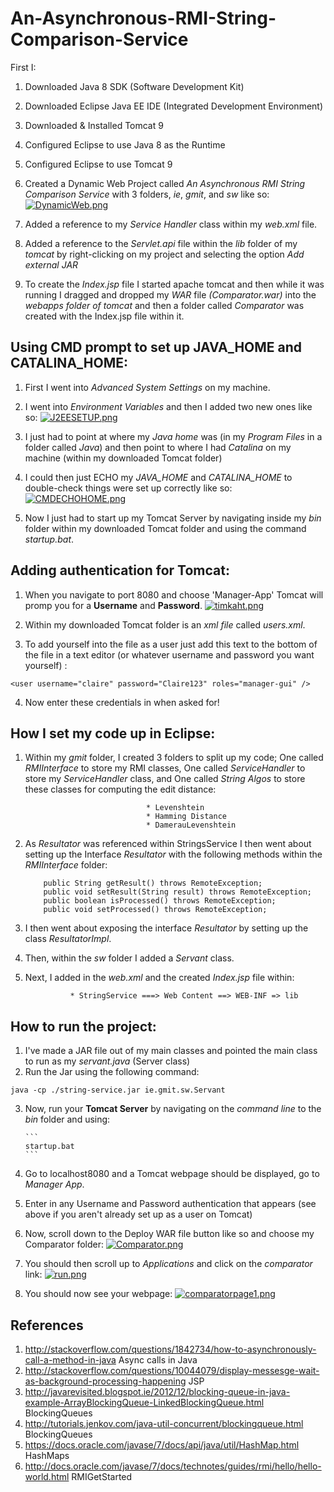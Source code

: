 # An-Asynchronous-RMI-String-Comparison-Service

First I:

1. Downloaded Java 8 SDK (Software Development Kit)
2. Downloaded Eclipse Java EE IDE  (Integrated Development Environment)
3. Downloaded & Installed Tomcat 9
4. Configured Eclipse to use Java 8 as the Runtime
5. Configured Eclipse to use Tomcat 9
6. Created a Dynamic Web Project called *An Asynchronous RMI String Comparison Service* with 3 folders, *ie*, *gmit*, and *sw* like so:
[![DynamicWeb.png](https://s29.postimg.org/6kkqhpzuv/Dynamic_Web.png)](https://postimg.org/image/clifesmgz/)

7. Added a reference to my *Service Handler* class within my *web.xml* file.
8. Added a reference to the *Servlet.api* file within the *lib* folder of my *tomcat* by right-clicking on my project and selecting the option *Add external JAR*
9. To create the *Index.jsp* file I started apache tomcat and then while it was running I dragged and dropped my *WAR* file *(Comparator.war)* into the *webapps folder of tomcat* and then a folder called *Comparator* was created with the Index.jsp file within it.

## Using CMD prompt to set up JAVA_HOME and CATALINA_HOME:
1. First I went into *Advanced System Settings* on my machine.
2. I went into *Environment Variables* and then I added two new ones like so:
[![J2EESETUP.png](https://s14.postimg.org/4f0lhocbl/J2_EESETUP.png)](https://postimg.org/image/cxa1m0iu5/)

3. I just had to point at where my *Java home* was (in my *Program Files* in a folder called *Java*) and then point to where I had *Catalina* on my machine (within my downloaded Tomcat folder)

4. I could then just ECHO my *JAVA_HOME* and *CATALINA_HOME* to double-check things were set up correctly like so:
[![CMDECHOHOME.png](https://s13.postimg.org/f1po3xepz/CMDECHOHOME.png)](https://postimg.org/image/uaflhp8eb/)

5. Now I just had to start up my Tomcat Server by navigating inside my *bin* folder within my downloaded Tomcat folder and using the command *startup.bat*.

## Adding authentication for Tomcat:

1. When you navigate to port 8080 and choose 'Manager-App' Tomcat will promp you for a __Username__ and __Password__.
[![timkaht.png](https://s11.postimg.org/3vl0z0yub/timkaht.png)](https://postimg.org/image/yd0vqkm73/)

2. Within my downloaded Tomcat folder is an *xml file* called *users.xml*.
3. To add yourself into the file as a user just add this text to the bottom of the file in a text editor (or whatever username and password you want yourself) :
```
<user username="claire" password="Claire123" roles="manager-gui" /> 
```

4. Now enter these credentials in when asked for!

## How I set my code up in Eclipse:
1. Within my *gmit* folder, I created 3 folders to split up my code; One called *RMIInterface* to store my RMI classes, One called *ServiceHandler* to store my *ServiceHandler* class, and One called *String Algos* to store these classes for computing the edit distance:
                                  
                                  
                                  * Levenshtein
                                  * Hamming Distance
                                  * DamerauLevenshtein

2. As *Resultator* was referenced within StringsService I then went about setting up the Interface *Resultator* with the following methods within the *RMIInterface* folder:

	````    
		public String getResult() throws RemoteException;
		public void setResult(String result) throws RemoteException;
		public boolean isProcessed() throws RemoteException;
		public void setProcessed() throws RemoteException; 
	````
3. I then went about exposing the interface *Resultator* by setting up the class *ResultatorImpl*.
4. Then, within the *sw* folder I added a *Servant* class.
5. Next, I added in the *web.xml* and the created *Index.jsp* file within:

				 * StringService ===> Web Content ==> WEB-INF => lib			 


## How to run the project:

1. I've made a JAR file out of my main classes and pointed the main class to run as my *servant.java* (Server class)
2. Run the Jar using the following command:

```
java -cp ./string-service.jar ie.gmit.sw.Servant
 ``` 
 
 3. Now, run your  __Tomcat Server__ by navigating on the *command line* to the *bin* folder and using:

		```
		startup.bat
		```
4. Go to localhost8080 and a Tomcat webpage should be displayed, go to *Manager App*.
5. Enter in any Username and Password authentication that appears (see above if you aren't already set up as a user on Tomcat)
6. Now, scroll down to the Deploy WAR file button like so and choose my Comparator folder:
[![Comparator.png](https://s28.postimg.org/orugtfpkt/Comparator.png)](https://postimg.org/image/p4luzm7uh/)

7. You should then scroll up to *Applications* and click on the *comparator* link:
[![run.png](https://s18.postimg.org/6tbdno7jd/run.png)](https://postimg.org/image/4bzmgenmt/)

8. You should now see your webpage:
[![comparatorpage1.png](https://s29.postimg.org/5ptew6twn/comparatorpage1.png)](https://postimg.org/image/8wnyftecj/)


## References
1. http://stackoverflow.com/questions/1842734/how-to-asynchronously-call-a-method-in-java Async calls in Java
2. http://stackoverflow.com/questions/10044079/display-messesge-wait-as-background-processing-happening JSP
3. http://javarevisited.blogspot.ie/2012/12/blocking-queue-in-java-example-ArrayBlockingQueue-LinkedBlockingQueue.html BlockingQueues
4. http://tutorials.jenkov.com/java-util-concurrent/blockingqueue.html BlockingQueues
5. https://docs.oracle.com/javase/7/docs/api/java/util/HashMap.html HashMaps
6. http://docs.oracle.com/javase/7/docs/technotes/guides/rmi/hello/hello-world.html RMIGetStarted
